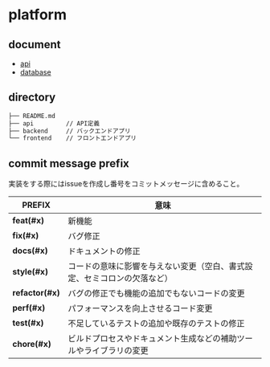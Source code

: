 # platform

## document

- [api](https://github.com/morning-night-guild/platform/tree/gh-pages/api)
- [database](https://github.com/morning-night-guild/platform/tree/gh-pages/database)

## directory

```bash
├── README.md
├── api         // API定義
├── backend     // バックエンドアプリ
└── frontend    // フロントエンドアプリ
```

## commit message prefix

実装をする際にはissueを作成し番号をコミットメッセージに含めること。

| PREFIX           | 意味                                                          |
| ---------------- | ------------------------------------------------------------ |
| **feat(#x)**     | 新機能                                                        |
| **fix(#x)**      | バグ修正                                                      |
| **docs(#x)**     | ドキュメントの修正                                              |
| **style(#x)**    | コードの意味に影響を与えない変更（空白、書式設定、セミコロンの欠落など） |
| **refactor(#x)** | バグの修正でも機能の追加でもないコードの変更                         |
| **perf(#x)**     | パフォーマンスを向上させるコード変更                               |
| **test(#x)**     | 不足しているテストの追加や既存のテストの修正                         |
| **chore(#x)**    | ビルドプロセスやドキュメント生成などの補助ツールやライブラリの変更      |
